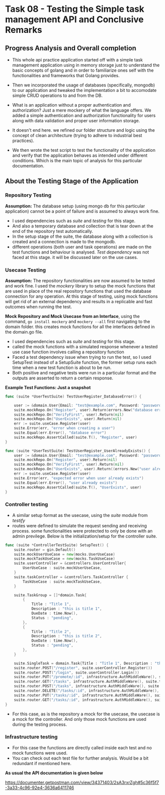 # Task 08 - Testing the Simple task management API and Conclusive Remarks

## Progress Analysis and Overall completion

* This whole api practice application started off with a simple task management application using in memory storage just to understand the basic concepts of golang and in order to familiarize ones self with the functionalities and frameworks that Golang provides.

* Then we incorporated the usage of databases (specifically, mongodb) to our application and tweaked the implementation a bit to accomodate simple CRUD operations to and from the DB.

* What is an application without a proper authentication and authorization? Just a mere mockery of what the language offers. We added a simple authentication and authorization functionality for users along with data validation and proper user information storage.

* It doesn't end here. we refined our folder structure and logic using the concept of clean architecture (trying to adhere to industrial best practices).

* We then wrote the test script to test the functionality of the application and verify that the application behaves as intended under different conditions. Which is the main topic of analysis for this particular documentation.

## About the Testing Stage of the Application

### Repository Testing

**Assumption:** The database setup (using mongo db for this particular application) cannot be a point of failure and is assumed to always work fine.

* I used dependencies such as *suite* and *testing* for this stage.
* And also a temporary database and collection that is tear down at the end of the repository test automatically.
* In the setup stage of the suite, the database along with a collection is created and a connection is made to the mongodb. 
* different operations (both user and task operations) are made on the test functions and behaviour is analysed. *Test dependency* was not faced at this stage. it will be discussed later on the use cases.

### Usecase Testing

**Assumption:** The repository functionalities are now assumed to be tested and work fine. I used the *mockery* library to setup the mock functions that are used in place of the real repository functions that used the database connection for any operation. At this stage of testing, using mock functions will get rid of an external dependency and results in a replicable and fast outcomes when running the test.

**Mock Repository and Mock Usecase from an Interface**, using the command, ```go install mockery``` and
```mockery --all``` first navigating to the domain folder. this creates mock functions for all the interfaces defined in the domain.go file.

* I used dependencies such as *suite* and *testing* for this stage.
* called the mock functions with a simulated response whenever a tested use case function involves calling a repository function
* Faced a test dependency issue when trying to run the test, so I used SetupTest instead of a SetupSuite function, the former setup runs each time when a new test function is about to be run.
* Both positive and negative tests were run in a particular format and the outputs are asserted to return a certain response.

**Example Test Functions: Just a snapshot**

```go
func (suite *UserTestSuite) TestUserRegister_DatabaseError() {

	user := &domain.User{Email: "test@example.com", Password: "password123", Role: "admin"}
	suite.mockRepo.On("Register", user).Return(errors.New("database error"))
	suite.mockRepo.On("VerifyFirst", user).Return(nil)
	suite.mockRepo.On("UserExists", user).Return(nil)
	err := suite.useCase.Register(user)
	suite.Error(err, "error when creating a user")
	suite.Equal(err.Error(), "database error")
	suite.mockRepo.AssertCalled(suite.T(), "Register", user)
}

func (suite *UserTestSuite) TestUserRegister_UserAlreadyExists() {
	user := &domain.User{Email: "test@example.com", Password: "password123", Role: "admin"}
	suite.mockRepo.On("Register", user).Return(nil)
	suite.mockRepo.On("VerifyFirst", user).Return(nil)
	suite.mockRepo.On("UserExists", user).Return((errors.New("user already exists")))
	err := suite.useCase.Register(user)
	suite.Error(err, "expected error when user already exists")
	suite.Equal(err.Error(), "user already exists")
	suite.mockRepo.AssertCalled(suite.T(), "UserExists", user)
}
```
### Controller testing

* A similar setup format as the usecase, using the *suite* module from *testify*
* routes were defined to simulate the request sending and receiving process. some functionalities were protected to only be done with an admin previlege. Below is the initialization/setup for the controller suite.

```go 
func (suite *ControllerTestSuite) SetupTest() {
	suite.router = gin.Default()
	suite.mockUserUseCase = new(mocks.UserUseCase)
	suite.mockTaskUseCase = new(mocks.TaskUseCase)
	suite.userController = &controllers.UserController{
		UserUseCase : suite.mockUserUseCase,
	}
	suite.taskController = &controllers.TaskController {
		TaskUseCase : suite.mockTaskUseCase,
	}

	suite.TaskGroup = []*domain.Task{
		{
			Title : "Title 1",
			Description : "this is title 1",
			DueDate : time.Now(),
			Status : "pending",
		},
		{
			Title : "Title 2",
			Description : "this is title 2",
			DueDate : time.Now(),
			Status : "pending",
		},
	}

	suite.SingleTask = domain.Task{Title : "Title 1", Description : "this is title 1",Status : "pending",}
	suite.router.POST("/register", suite.userController.Register())
	suite.router.POST("/login", suite.userController.Login())
	suite.router.PUT("/promote/:id", infrastructure.AuthMiddleWare(), suite.userController.PromoteUser())
	suite.router.GET("/tasks", infrastructure.AuthMiddleWare(), suite.taskController.GetTasks())
	suite.router.POST("/tasks", infrastructure.AuthMiddleWare(), suite.taskController.PostTask())
	suite.router.DELETE("/tasks/:id", infrastructure.AuthMiddleWare(), suite.taskController.DeleteTask())
	suite.router.PUT("/tasks/:id", infrastructure.AuthMiddleWare(), suite.taskController.UpdateTask())
	suite.router.GET("/tasks/:id", infrastructure.AuthMiddleWare(), suite.taskController.GetTask())
}
```
* For this case, as is the repository a mock for the usecase, the usecase is a mock for the controller. And only those mock functions are used during the testing process.

### Infrastructure testing

* For this case the functions are directly called inside each test and no mock functions were used.
* You can check out each test file for further analysis. Would be a bit redundant if mentioned here.

**As usual the API documentation is given below**

https://documenter.getpostman.com/view/34371403/2sA3rxrZgh#5c36f5f7-3a33-4c96-92e4-3636a6411746
